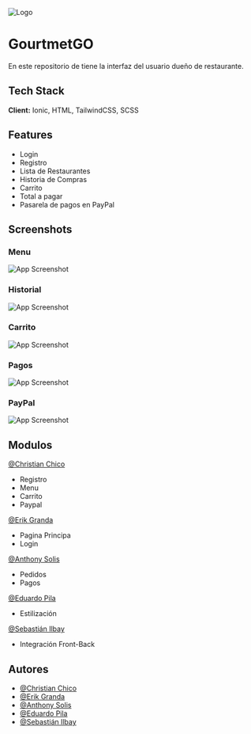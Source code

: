 
![Logo](https://avatars.githubusercontent.com/u/166830605?s=200&v=4)


# GourtmetGO

En este repositorio de tiene la interfaz del usuario dueño de restaurante.

## Tech Stack

**Client:** Ionic, HTML, TailwindCSS, SCSS

## Features

- Login
- Registro
- Lista de Restaurantes
- Historia de Compras
- Carrito
- Total a pagar
- Pasarela de pagos en PayPal

## Screenshots

### Menu
![App Screenshot](https://github.com/PSW-GourtmetGO/GourmetGo-Movil-FrontEnd/blob/develop/src/assets/screenshots/Menu.png)

### Historial
![App Screenshot](https://github.com/PSW-GourtmetGO/GourmetGo-Movil-FrontEnd/blob/develop/src/assets/screenshots/Historial.png)

### Carrito
![App Screenshot](https://github.com/PSW-GourtmetGO/GourmetGo-Movil-FrontEnd/blob/develop/src/assets/screenshots/Carrito.png)

### Pagos
![App Screenshot](https://github.com/PSW-GourtmetGO/GourmetGo-Movil-FrontEnd/blob/develop/src/assets/screenshots/Pago.png)

### PayPal
![App Screenshot](https://github.com/PSW-GourtmetGO/GourmetGo-Movil-FrontEnd/blob/develop/src/assets/screenshots/PayPal.png)

## Modulos

[@Christian Chico](https://github.com/ChristianCLop)
- Registro
- Menu
- Carrito
- Paypal

[@Erik Granda](https://github.com/Anthony6887)
- Pagina Principa
- Login

[@Anthony Solis](https://github.com/Anthony6887)
- Pedidos
- Pagos
  
[@Eduardo Pila](https://github.com/Eduardlink)
- Estilización

[@Sebastián Ilbay](https://github.com/ATLASSdeveloper)
- Integración Front-Back

## Autores

- [@Christian Chico](https://github.com/ChristianCLop)
- [@Erik Granda](https://github.com/ErikGranda3756)
- [@Anthony Solis](https://github.com/Anthony6887)
- [@Eduardo Pila](https://github.com/Eduardlink)
- [@Sebastián Ilbay](https://github.com/ATLASSdeveloper)
